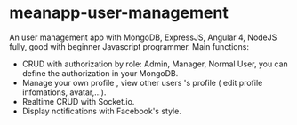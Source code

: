 # meanapp-user-management
An user management app with MongoDB, ExpressJS, Angular 4, NodeJS fully, good with beginner Javascript programmer.
Main functions: 
- CRUD with authorization by role: Admin, Manager, Normal User,  you can define the authorization in your MongoDB.
- Manage your own profile , view other users 's profile ( edit profile infomations, avatar,...).
- Realtime CRUD with Socket.io.
- Display notifications with Facebook's style.

